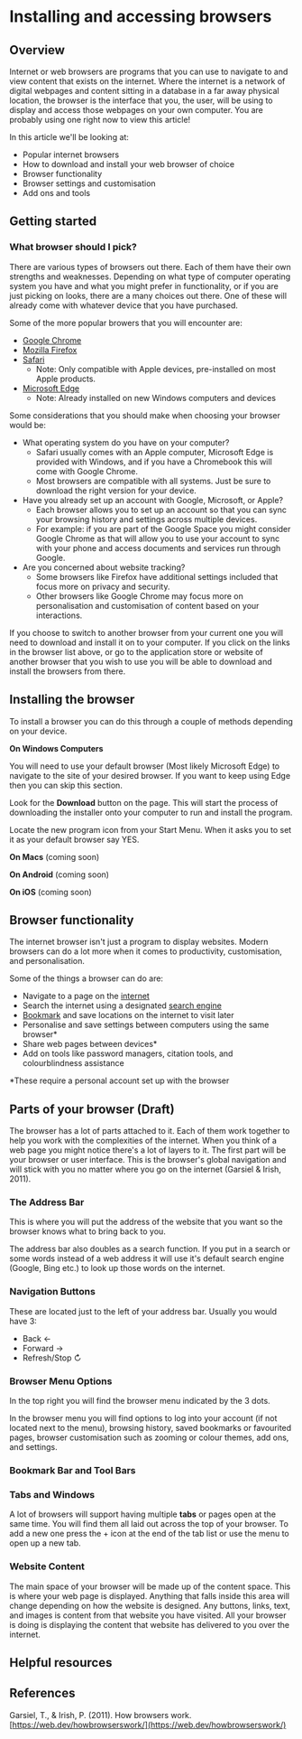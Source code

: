 # Installing and accessing browsers

## Overview 

Internet or web browsers are programs that you can use to navigate to and view content that exists on the internet. Where the internet is a network of digital webpages and content sitting in a database in a far away physical location, the browser is the interface that you, the user, will be using to display and access those webpages on your own computer. You are probably using one right now to view this article!

In this article we'll be looking at:
- Popular internet browsers
- How to download and install your web browser of choice
- Browser functionality
- Browser settings and customisation
- Add ons and tools

## Getting started

### What browser should I pick?

There are various types of browsers out there. Each of them have their own strengths and weaknesses. Depending on what type of computer operating system you have and what you might prefer in functionality, or if you are just picking on looks, there are a many choices out there. One of these will already come with whatever device that you have purchased.

Some of the more popular browers that you will encounter are:
- [Google Chrome](https://www.google.com/intl/en_au/chrome/)
- [Mozilla Firefox](https://www.mozilla.org/en-US/firefox/new/)
- [Safari](https://www.apple.com/au/safari/) 
  - Note: Only compatible with Apple devices, pre-installed on most Apple products. 
- [Microsoft Edge](https://www.microsoft.com/en-us/edge)
  - Note: Already installed on new Windows computers and devices

Some considerations that you should make when choosing your browser would be:
- What operating system do you have on your computer? 
  - Safari usually comes with an Apple computer, Microsoft Edge is provided with Windows, and if you have a Chromebook this will come with Google Chrome.
  - Most browsers are compatible with all systems. Just be sure to download the right version for your device.
- Have you already set up an account with Google, Microsoft, or Apple? 
  -  Each browser allows you to set up an account so that you can sync your browsing history and settings across multiple devices. 
  -  For example: if you are part of the Google Space you might consider Google Chrome as that will allow you to use your account to sync with your phone and access documents and services run through Google. 
-  Are you concerned about website tracking?
    -  Some browsers like Firefox have additional settings included that focus more on privacy and security. 
   -  Other browsers like Google Chrome may focus more on personalisation and customisation of content based on your interactions. 

If you choose to switch to another browser from your current one you will need to download and install it on to your computer. If you click on the links in the browser list above, or go to the application store or website of another browser that you wish to use you will be able to download and install the browsers from there.

## Installing the browser

To install a browser you can do this through a couple of methods depending on your device. 

**On Windows Computers**

You will need to use your default browser (Most likely Microsoft Edge) to navigate to the site of your desired browser. If you want to keep using Edge then you can skip this section.

Look for the **Download** button on the page. This will start the process of downloading the installer onto your computer to run and install the program.

Locate the new program icon from your Start Menu. When it asks you to set it as your default browser say YES. 

**On Macs** (coming soon)

**On Android** (coming soon)

**On iOS** (coming soon)


## Browser functionality

The internet browser isn't just a program to display websites. Modern browsers can do a lot more when it comes to productivity, customisation, and personalisation. 

Some of the things a browser can do are:
- Navigate to a page on the [internet](https://aarnet.gitbook.io/digital-skills-gitbook-1/ict-proficiency-productivity/internet)
- Search the internet using a designated [search engine](https://aarnet.gitbook.io/digital-skills-gitbook-1/ict-proficiency-productivity/searchengines)
- [Bookmark](https://aarnet.gitbook.io/digital-skills-gitbook-1/ict-proficiency-productivity/bookmarks) and save locations on the internet to visit later
- Personalise and save settings between computers using the same browser*
- Share web pages between devices*
- Add on tools like password managers, citation tools, and colourblindness assistance

*These require a personal account set up with the browser

## Parts of your browser (Draft)

The browser has a lot of parts attached to it. Each of them work together to help you work with the complexities of the internet. When you think of a web page you might notice there's a lot of layers to it. The first part will be your browser or user interface. This is the browser's global navigation and will stick with you no matter where you go on the internet (Garsiel & Irish, 2011). 

### The Address Bar

This is where you will put the address of the website that you want so the browser knows what to bring back to you. 

The address bar also doubles as a search function. If you put in a search or some words instead of a web address it will use it's default search engine (Google, Bing etc.) to look up those words on the internet. 


### Navigation Buttons

These are located just to the left of your address bar. Usually you would have 3:
- Back 	&#8592;
- Forward &#8594;
- Refresh/Stop &#8635; 


### Browser Menu Options

In the top right you will find the browser menu indicated by the 3 dots.

In the browser menu you will find options to log into your account (if not located next to the menu), browsing history, saved bookmarks or favourited pages, browser customisation such as zooming or colour themes, add ons, and settings. 

### Bookmark Bar and Tool Bars



### Tabs and Windows

A lot of browsers will support having multiple **tabs** or pages open at the same time. You will find them all laid out across the top of your browser. To add a new one press the + icon at the end of the tab list or use the menu to open up a new tab. 

### Website Content

The main space of your browser will be made up of the content space. This is where your web page is displayed. Anything that falls inside this area will change depending on how the website is designed. Any buttons, links, text, and images is content from that website you have visited. All your browser is doing is displaying the content that website has delivered to you over the internet.


## Helpful resources

## References

Garsiel, T., & Irish, P. (2011). How browsers work. [https://web.dev/howbrowserswork/](https://web.dev/howbrowserswork/)


